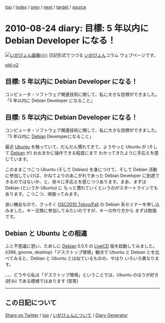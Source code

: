 [top](https://igapyon.github.io/diary/) 
 / [index](https://igapyon.github.io/diary/2010/index.html) 
 / [prev](https://igapyon.github.io/diary/2010/ig100822.html) 
 / [next](https://igapyon.github.io/diary/2010/ig100907.html) 
 / [target](https://igapyon.github.io/diary/2010/ig100824.html) 
 / [source](https://github.com/igapyon/diary/blob/gh-pages/2010/ig100824.html.src.md) 

2010-08-24 diary: 目標: 5 年以内に Debian Developer になる！
=====================================================================================================
[![いがぴょん画像(小)](https://igapyon.github.io/diary/images/iga200306s.jpg "いがぴょん")](https://igapyon.github.io/diary/memo/memoigapyon.html) 日記形式でつづる [いがぴょん](https://igapyon.github.io/diary/memo/memoigapyon.html)コラム ウェブページです。

[old-v2](ig100824-orig.html)

## 目標: 5 年以内に Debian Developer になる！

コンピュータ・ソフトウェア関連技術に関して、私に大きな目標ができました。「5 年以内に Debian Developer になること」


## 目標: 5 年以内に Debian Developer になる！

コンピュータ・ソフトウェア関連技術に関して、私に大きな目標ができました。「5 年以内に [Debian](http://www.igapyon.jp/igapyon/diary/keyword/debian.html) Developerになること」

最近 [Ubuntu](http://www.igapyon.jp/igapyon/diary/keyword/ubuntu.html) を触っていて、だんだん慣れてきて、ようやっと Ubuntu が (そして [Debian](http://www.igapyon.jp/igapyon/diary/keyword/debian.html) が) おおまかに操作できる程度にまで わかってきたように手応えを感じています。

このままこつこつ Ubuntu (そして Debian) を身につけて、そして Debian 活動に参加していけば、かねてよりのあこがれであった
Debian Developer に到達できるのではないか、と、徐々に手応えを感じつつあります。まあ、まずは Debian (というか Ubuntu) に もっと慣れていくというのがスタートラインでもあります。こつこつ、頑張ってみます。

良い機会なので、さっそく [OSC2010 Tokyo/Fall](http://www.ospn.jp/osc2010-fall/) の Debian 系セミナーを申し込みました。キー交換に参加してみたいのですが、キーの作り方から まずは勉強です。

## Debian と Ubuntu との相違

ふと不思議に思い、ためしに [Debian](http://www.igapyon.jp/igapyon/diary/keyword/debian.html) 5.0.5 の [LiveCD](http://www.igapyon.jp/igapyon/diary/keyword/livecd.html) 版を起動してみました。(i386,
gnome, desktop)「デスクトップ環境」観点で Ubuntu と Debian とを比べてみると、Debian と Ubuntu とは似ているものの、やはり いろいろ異なります。

、、、どうやら私は「デスクトップ環境」ということでは、Ubuntu のほうが好き (好み) である模様ではあります (苦笑)

----------------------------------------------------------------------------------------------------

## この日記について

[Share on Twitter](https://twitter.com/intent/tweet?hashtags=igapyon%2Cdiary%2C%E3%81%84%E3%81%8C%E3%81%B4%E3%82%87%E3%82%93&text=%E7%9B%AE%E6%A8%99%3A+5+%E5%B9%B4%E4%BB%A5%E5%86%85%E3%81%AB+Debian+Developer+%E3%81%AB%E3%81%AA%E3%82%8B%EF%BC%81&url=https%3A%2F%2Figapyon.github.io%2Fdiary%2F2010%2Fig100824.html) / [top](../index.html/) / [いがぴょんについて](https://igapyon.github.io/diary/memo/memoigapyon.html) / [Diary Generator](https://github.com/igapyon/igapyonv3)
